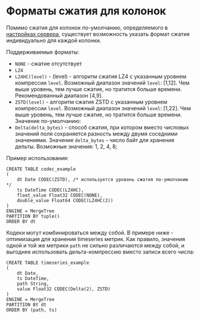 
# Форматы сжатия для колонок

Помимо сжатия для колонок по-умолчанию, определяемого в [настройках сервера](../server_settings/settings.md#compression),
существует возможность указать формат сжатия индивидуально для каждой колонки.

Поддерживаемые форматы:

- `NONE` - сжатие отсутствует
- `LZ4`
- `LZ4HC(level)` - (level) - алгоритм сжатия LZ4 с указанным уровнем компрессии `level`.
Возможный диапазон значений `level`: [1,12]. Чем выше уровень, тем лучше сжатие, но тратится больше времени. Рекомендованный диапазон [4,9].
- `ZSTD(level)` - алгоритм сжатия ZSTD с указанным уровнем компрессии `level`. Возможный диапазон значений `level`: [1,22].
Чем выше уровень, тем лучше сжатие, но тратится больше времени. Значение по-умолчанию:
- `Delta(delta_bytes)` - способ сжатия, при котором вместо числовых значений поля сохраняется разность между двумя соседними значениями. Значение `delta_bytes` - число байт для хранения дельты.
Возможные значения: 1, 2, 4, 8;

Пример использования:
```
CREATE TABLE codec_example
(
    dt Date CODEC(ZSTD), /* используется уровень сжатия по-умолчанию */
    ts DateTime CODEC(LZ4HC),
    float_value Float32 CODEC(NONE),
    double_value Float64 CODEC(LZ4HC(2))
)
ENGINE = MergeTree
PARTITION BY tuple()
ORDER BY dt
```

Кодеки могут комбинироваться между собой. В примере ниже - оптимизация для хранения timeseries метрик.
Как правило, значения одной и той же метрики `path` не сильно различаются между собой, и выгоднее использовать дельта-компрессию вместо записи всего числа:
```
CREATE TABLE timeseries_example
(
    dt Date,
    ts DateTime,
    path String,
    value Float32 CODEC(Delta(2), ZSTD)
)
ENGINE = MergeTree
PARTITION BY dt
ORDER BY (path, ts)
```
